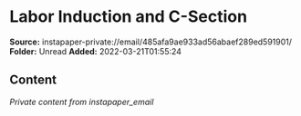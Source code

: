 # Labor Induction and C-Section

**Source:** instapaper-private://email/485afa9ae933ad56abaef289ed591901/
**Folder:** Unread
**Added:** 2022-03-21T01:55:24




## Content
*Private content from instapaper_email*
